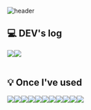 ![header](https://capsule-render.vercel.app/api?type=waving&color=timeAuto&text=Chaeli's%20GitHub&animation=twinkling&fontSize=48&fontAlignY=40&fontAlign=50&height=240)

<div align="left">
  
  ## 💻 DEV's log
  <div style="display:flex; flex-direction:row;">
      <a href="">
          <!--<img src="https://img.shields.io/badge/Tistory-000000?style=for-the-badge&logo=Tistory&logoColor=white">-->
        <img src="https://img.shields.io/badge/Tech%20Blog-11B48A?style=for-the-badge&logo=Vimeo&logoColor=white">
      </a>
      <a href="">
          <img src="https://img.shields.io/badge/Notion-9999FF?style=for-the-badge&logo=Notion&logoColor=white"> 
      </a>
  </div><br>
  
  <!--##  Contact
  <div style="display:flex; flex-direction:row;">
      <a href="mailto:@gmail.com">
          <img src="https://img.shields.io/badge/Gmail-EA4335?style=for-the-badge&logo=Gmail&logoColor=white"> 
      </a>
  </div><br> -->

  ## 💡 Once I've used
  <div style="display:flex; flex-direction:row;">
      <img src="https://img.shields.io/badge/Kotlin-7F52FF?style=flat-square&logo=kotlin&logoColor=white"/>
      <img src="https://img.shields.io/badge/Flutter-02569B?style=flat-square&logo=Flutter&logoColor=white"/>
      <img src="https://img.shields.io/badge/Java-007396?style=flat-square&logo=Java&logoColor=white"/>
      <img src="https://img.shields.io/badge/python-3776AB?style=flat-square&logo=python&logoColor=white"/> 
      <br>
      <img src="https://img.shields.io/badge/React-61DAFB?style=flat-square&logo=React&logoColor=black"/>
      <img src="https://img.shields.io/badge/html5-E34F26?style=flat-square&logo=html5&logoColor=white"/> 
      <img src="https://img.shields.io/badge/css-1572B6?style=flat-square&logo=css3&logoColor=white"/> 
      <img src="https://img.shields.io/badge/javascript-F7DF1E?style=flat-square&logo=javascript&logoColor=black"/> 
      <br>
      <img src="https://img.shields.io/badge/mysql-4479A1?style=flat-square&logo=mysql&logoColor=white"/> 
      <img src="https://img.shields.io/badge/firebase-FFCA28?style=flat-square&logo=firebase&logoColor=white"/>
      <img src="https://img.shields.io/badge/OpenCV-5C3EE8?style=flat-square&logo=opencv&logoColor=white"/> 
  </div><br>

</div>


<!--
**Chaelii/Chaelii** is a ✨ _special_ ✨ repository because its `README.md` (this file) appears on your GitHub profile.

Here are some ideas to get you started:

- 🔭 I’m currently working on ...
- 🌱 I’m currently learning ...
- 👯 I’m looking to collaborate on ...
- 🤔 I’m looking for help with ...
- 💬 Ask me about ...
- 📫 How to reach me: ...
- 😄 Pronouns: ...
- ⚡ Fun fact: ...
-->
